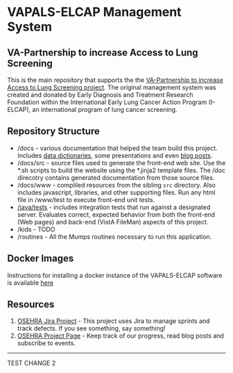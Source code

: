 # VAPALS-ELCAP Management System

VA-Partnership to increase Access to Lung Screening
---------------------------------------------------

This is the main repository that supports the the [VA-Partnership to increase Access to Lung Screening project](http://va-pals.org/). 
The original management system was created and donated by Early Diagnosis and Treatment Research Foundation within the
International Early Lung Cancer Action Program (I-ELCAP), an international program of lung cancer screening.


Repository Structure
-

* /docs - various documentation that helped the team build this project. Includes [data dictionaries](/docs/form-fields), some presentations and even [blog posts](/docs/blogposts).
* /docs/src - source files used to generate the front-end web site. Use the *.sh scripts to build the website using the *.jinja2 template files. The /doc direcotry contains generated documentation from those source files. 
* /docs/www - compliled resources from the sibling `src` directory. Also includes javascript, libraries, and other supporting files. Run any html file in /www/test to execute front-end unit tests.
* [/java/tests](java/tests/README.md) - includes integration tests that run against a designated server. Evaluates correct, expected behavior from both the front-end (Web pages) and back-end (VistA FileMan) aspects of this project.
* /kids - TODO
* /routines - All the Mumps routines necessary to run this application.

Docker Images
-

Instructions for installing a docker instance of the VAPALS-ELCAP software is available [here](https://hub.docker.com/r/osehra/va-pals/) 

Resources
-


1. [OSEHRA Jira Project](https://issues.osehra.org/secure/RapidBoard.jspa?projectKey=VAP) - This project uses Jira to manage sprints and track defects. If you see something, say something!
1. [OSEHRA Project Page](https://www.osehra.org/groups/va-pals-open-source-project-group) - Keep track of our progress, read blog posts and subscribe to events.


---

TEST CHANGE 2
